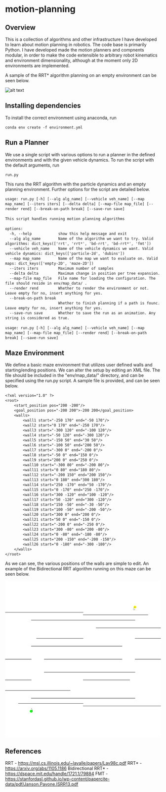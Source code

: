 # motion-planning
## Overview
This is a collection of algorithms and other infrastructure I have developed to learn about motion planning in robotics. The code base is primarily Python. I have developed made the motion planners and compnents modular, in order to make the code extensible to arbitrary robot kinematics and environment dimensionality, although at the moment only 2D environments are implemented.

A sample of the RRT\* algorithm planning on an empty environment can be seen below.

![alt text](https://github.com/lanton97/motion-planning/blob/main/assets/rrt\*_run.gif)

## Installing dependencies

To install the correct environment using anaconda, run 
```req
conda env create -f environment.yml
```

## Run a Planner

We use a single script with various options to run a planner in the defined environments and with the given vehicle dynamics. To run the script with the default arguments, run

```sample
run.py
```

This runs the RRT algorithm with the particle dynamics and an empty planning environment. Further options for the script are detailed below.

```run
usage: run.py [-h] [--alg alg_name] [--vehicle veh_name] [--map map_name] [--iters iters] [--delta delta] [--map-file map_file] [--render rend] [--break-on-path break] [--save-run save]

This script handles running motion planning algorithms

options:
  -h, --help            show this help message and exit
  --alg alg_name        Name of the algorithm we want to try. Valid algorithms: dict_keys(['rrt', 'rrt*', 'bd-rrt', 'bd-rrt*', 'fmt'])
  --vehicle veh_name    Name of the vehicle dynamics we want. Valid vehicle dynamics: dict_keys(['particle-2d', 'dubins'])
  --map map_name        Name of the map we want to evaluate on. Valid maps: dict_keys(['empty-2D', 'maze-2D'])
  --iters iters         Maximum number of samples
  --delta delta         Maximum change in position per tree expansion.
  --map-file map_file   File name for loading the configuration. The file should reside in env/map_data/ .
  --render rend         Whether to render the environment or not. Leave empty for no, insert anything for yes.
  --break-on-path break
                        Whether to finish planning if a path is founc. Leave empty for no, insert anything for yes.
  --save-run save       Whether to save the run as an animation. Any string is considered as true.

usage: run.py [-h] [--alg alg_name] [--vehicle veh_name] [--map map_name] [--map-file map_file] [--render rend] [--break-on-path break] [--save-run save]
```

## Maze Environment
We define a basic maze environment that utilizes user defined walls and starting/ending positions. We can alter the setup by editing an XML file. The file should be included in the "env/map_data/" directory, and can be specified using the run.py script. A sample file is provided, and can be seen below.
 
```maze
<?xml version="1.0" ?>
<root>
	<start_position pos="200 -200"/>
	<goal_position pos="-200 200">-200 200</goal_position>
	<walls>
		<wall1 start="-250 170" end="-50 170"/>
		<wall2 start="0 170" end="-250 170"/>
		<wall3 start="-300 120" end="-100 120"/>
		<wall4 start="-50 120" end="-300 120"/>
		<wall5 start="-150 50" end="30 50"/>
		<wall6 start="-100 50" end="200 50"/>
		<wall7 start="-300 0" end="-200 0"/>
		<wall8 start="-50 0" end="150 0"/>
		<wall9 start="200 0" end="250 0"/>
		<wall10 start="-300 80" end="-200 80"/>
		<wall11 start="0 80" end="180 80"/>
		<wall12 start="-200 150" end="200 150"/>
		<wall13 start="0 180" end="300 180"/>
		<wall14 start="250 -170" end="50 -170"/>
		<wall15 start="0 -170" end="250 -170"/>
		<wall16 start="300 -120" end="100 -120"/>
		<wall17 start="50 -120" end="300 -120"/>
		<wall18 start="150 -50" end="-30 -50"/>
		<wall19 start="100 -50" end="-200 -50"/>
		<wall20 start="300 0" end="200 0"/>
		<wall21 start="50 0" end="-150 0"/>
		<wall22 start="-200 0" end="-250 0"/>
		<wall23 start="300 -80" end="200 -80"/>
		<wall24 start="0 -80" end="-180 -80"/>
		<wall25 start="200 -150" end="-200 -150"/>
		<wall26 start="0 -180" end="-300 -180"/>
	</walls>
</root>
```
As we can see, the various positions of the walls are simple to edit. An example of the Bidirectional RRT algorithm running on this maze can be seen below.

![alt text](https://github.com/lanton97/motion-planning/blob/main/assets/bd-run.gif)

## References
RRT - https://msl.cs.illinois.edu/~lavalle/papers/Lav98c.pdf
RRT\* - https://arxiv.org/abs/1105.1186
Bidirectional RRT\* - https://dspace.mit.edu/handle/1721.1/79884
FMT - https://stanfordasl.github.io/wp-content/papercite-data/pdf/Janson.Pavone.ISRR13.pdf
